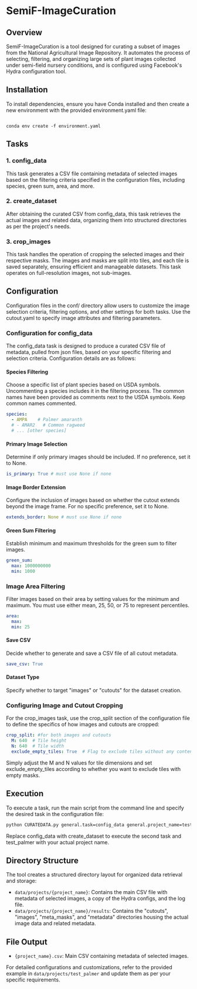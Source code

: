 # SemiF-ImageCuration

## Overview

SemiF-ImageCuration is a tool designed for curating a subset of images from the National Agricultural Image Repository. It automates the process of selecting, filtering, and organizing large sets of plant images collected under semi-field nursery conditions, and is configured using Facebook's Hydra configuration tool.


## Installation

To install dependencies, ensure you have Conda installed and then create a new environment with the provided environment.yaml file:

```shell

conda env create -f environment.yaml
```


## Tasks
### 1. config_data

This task generates a CSV file containing metadata of selected images based on the filtering criteria specified in the configuration files, including species, green sum, area, and more.

### 2. create_dataset

After obtaining the curated CSV from config_data, this task retrieves the actual images and related data, organizing them into structured directories as per the project's needs.

### 3. crop_images

This task handles the operation of cropping the selected images and their respective masks. The images and masks are split into tiles, and each tile is saved separately, ensuring efficient and manageable datasets. This task operates on full-resolution images, not sub-images.

## Configuration

Configuration files in the conf/ directory allow users to customize the image selection criteria, filtering options, and other settings for both tasks. Use the cutout.yaml to specify image attributes and filtering parameters.

### Configuration for config_data

The config_data task is designed to produce a curated CSV file of metadata, pulled from json files, based on your specific filtering and selection criteria. Configuration details are as follows:

#### Species Filtering

Choose a specific list of plant species based on USDA symbols. Uncommenting a species includes it in the filtering process. The common names have been provided as comments next to the USDA symbols. Keep common names commented.

```yaml
species: 
  - AMPA    # Palmer amaranth
  # - AMAR2   # Common ragweed
  # ... [other species]
```

#### Primary Image Selection

Determine if only primary images should be included. If no preference, set it to None.
```yaml
is_primary: True # must use None if none
```

#### Image Border Extension

Configure the inclusion of images based on whether the cutout extends beyond the image frame. For no specific preference, set it to None.

```yaml
extends_border: None # must use None if none
```
#### Green Sum Filtering

Establish minimum and maximum thresholds for the green sum to filter images.

```yaml
green_sum:
  max: 1000000000
  min: 1000
```

### Image Area Filtering

Filter images based on their area by setting values for the minimum and maximum. You must use either mean, 25, 50, or 75 to represent percentiles.

```yaml
area: 
  max: 
  min: 25
```

#### Save CSV

Decide whether to generate and save a CSV file of all cutout metadata.

```yaml
save_csv: True 
```

#### Dataset Type

Specify whether to target "images" or "cutouts" for the dataset creation.

### Configuring Image and Cutout Cropping

For the crop_images task, use the crop_split section of the configuration file to define the specifics of how images and cutouts are cropped:

```yaml
crop_split: #for both images and cutouts
  M: 640  # Tile height
  N: 640  # Tile width
  exclude_empty_tiles: True  # Flag to exclude tiles without any content
```
Simply adjust the M and N values for tile dimensions and set exclude_empty_tiles according to whether you want to exclude tiles with empty masks.

## Execution

To execute a task, run the main script from the command line and specify the desired task in the configuration file:

```bash
python CURATEDATA.py general.task=config_data general.project_name=test_palmer
```

Replace config_data with create_dataset to execute the second task and test_palmer with your actual project name.

## Directory Structure

The tool creates a structured directory layout for organized data retrieval and storage:

* `data/projects/{project_name}`: Contains the main CSV file with metadata of selected images, a copy of the Hydra configs, and the log file.
* `data/projects/{project_name}/results`: Contains the "cutouts", "images", "meta_masks", and "metadata" directories housing the actual image data and related metadata.

## File Output

* `{project_name}.csv`: Main CSV containing metadata of selected images.

For detailed configurations and customizations, refer to the provided example in `data/projects/test_palmer` and update them as per your specific requirements.